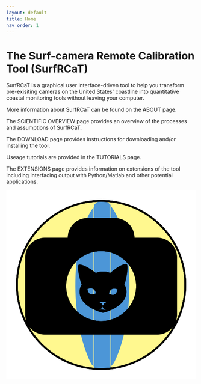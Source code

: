```yaml
---
layout: default
title: Home
nav_order: 1
---
```


# The Surf-camera Remote Calibration Tool (SurfRCaT) #

SurfRCaT is a graphical user interface-driven tool to help you transform pre-exisiting cameras on the United States' coastline
into quantitative coastal monitoring tools without leaving your computer.

More information about SurfRCaT can be found on the ABOUT page.

The SCIENTIFIC OVERVIEW page provides an overview of the processes and assumptions of SurfRCaT.

The DOWNLOAD page provides instructions for downloading and/or installing the tool.

Useage tutorials are provided in the TUTORIALS page. 

The EXTENSIONS page provides information on extensions of the tool including interfacing output with Python/Matlab and other potential applications.

<img src="images/icon_medium.png" class="img-responsive" alt=""> </div>